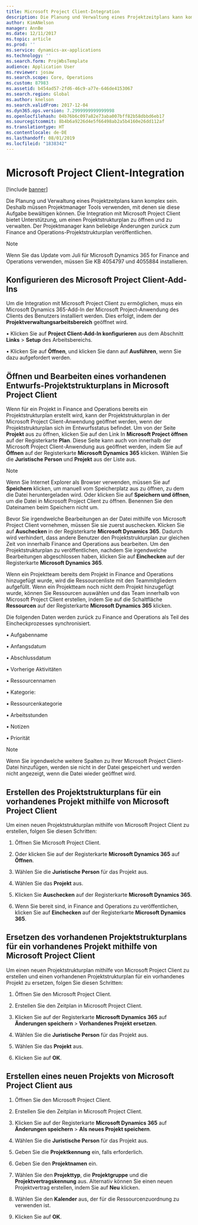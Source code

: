 ```yaml
---
title: Microsoft Project Client-Integration
description: Die Planung und Verwaltung eines Projektzeitplans kann komplex sein. Deshalb müssen Projektmanager Tools verwenden, mit denen sie diese Aufgabe bewältigen können. Die Integration mit Microsoft Project Client bietet Unterstützung, um einen Projektstrukturplan zu öffnen und zu verwalten.
author: KimANelson
manager: AnnBe
ms.date: 12/11/2017
ms.topic: article
ms.prod: ''
ms.service: dynamics-ax-applications
ms.technology: ''
ms.search.form: ProjWbsTemplate
audience: Application User
ms.reviewer: josaw
ms.search.scope: Core, Operations
ms.custom: 87983
ms.assetid: b454ad57-2fd6-46c9-a77e-646de4153067
ms.search.region: Global
ms.author: knelson
ms.search.validFrom: 2017-12-04
ms.dyn365.ops.version: 7.2999999999999998
ms.openlocfilehash: 04b76b6c097a82e73aba007bff82b58dbbd6eb17
ms.sourcegitcommit: 8b4b6a9226d4e5f66498ab2a5b4160e26dd112af
ms.translationtype: HT
ms.contentlocale: de-DE
ms.lasthandoff: 08/01/2019
ms.locfileid: "1838342"
---
```

# <a name="microsoft-project-client-integration"></a>Microsoft Project Client-Integration

[!include [banner](../includes/banner.md)]

Die Planung und Verwaltung eines Projektzeitplans kann komplex sein. Deshalb müssen Projektmanager Tools verwenden, mit denen sie diese Aufgabe bewältigen können. Die Integration mit Microsoft Project Client bietet Unterstützung, um einen Projektstrukturplan zu öffnen und zu verwalten. Der Projektmanager kann beliebige Änderungen zurück zum Finance and Operations-Projektstrukturplan veröffentlichen.

> [!NOTE]
> Wenn Sie das Update vom Juli für Microsoft Dynamics 365 for Finance and Operations verwenden, müssen Sie KB 4054797 und 4055884 installieren.

## <a name="configure-the-microsoft-project-client-add-in"></a>Konfigurieren des Microsoft Project Client-Add-Ins
Um die Integration mit Microsoft Project Client zu ermöglichen, muss ein Microsoft Dynamics 365-Add-In der Microsoft Project-Anwendung des Clients des Benutzers installiert werden. Dies erfolgt, indem der **Projektverwaltungsarbeitsbereich** geöffnet wird.

•   Klicken Sie auf **Project Client-Add-In konfigurieren** aus dem Abschnitt **Links** > **Setup** des Arbeitsbereichs.

•   Klicken Sie auf **Öffnen**, und klicken Sie dann auf **Ausführen**, wenn Sie dazu aufgefordert werden.

## <a name="open-and-edit-an-existing-draft-work-breakdown-structure-in-microsoft-project-client"></a>Öffnen und Bearbeiten eines vorhandenen Entwurfs-Projektstrukturplans in Microsoft Project Client
Wenn für ein Projekt in Finance and Operations bereits ein Projektstrukturplan erstellt wird, kann der Projektstrukturplan in der Microsoft Project Client-Anwendung geöffnet werden, wenn der Projektstrukturplan sich im Entwurfsstatus befindet. Um von der Seite **Projekt** aus zu öffnen, klicken Sie auf den Link In **Microsoft Project öffnen** auf der Registerkarte **Plan**. Diese Seite kann auch von innerhalb der Microsoft Project Client-Anwendung aus geöffnet werden, indem Sie auf **Öffnen** auf der Registerkarte **Microsoft Dynamics 365** klicken. Wählen Sie die **Juristische Person** und **Projekt** aus der Liste aus.

> [!NOTE]
> Wenn Sie Internet Explorer als Browser verwenden, müssen Sie auf **Speichern** klicken, um manuell vom Speicherplatz aus zu öffnen, zu dem die Datei heruntergeladen wird. Oder klicken Sie auf **Speichern und öffnen**, um die Datei in Microsoft Project Client zu öffnen. Benennen Sie den Dateinamen beim Speichern nicht um.

Bevor Sie irgendwelche Bearbeitungen an der Datei mithilfe von Microsoft Project Client vornehmen, müssen Sie sie zuerst auschecken. Klicken Sie auf **Auschecken** in der Registerkarte **Microsoft Dynamics 365**. Dadurch wird verhindert, dass andere Benutzer den Projektstrukturplan zur gleichen Zeit von innerhalb Finance and Operations aus bearbeiten. Um den Projektstrukturplan zu veröffentlichen, nachdem Sie irgendwelche Bearbeitungen abgeschlossen haben, klicken Sie auf **Einchecken** auf der Registerkarte **Microsoft Dynamics 365**.

Wenn ein Projektteam bereits dem Projekt in Finance and Operations hinzugefügt wurde, wird die Ressourcenliste mit den Teammitgliedern aufgefüllt. Wenn ein Projektteam noch nicht dem Projekt hinzugefügt wurde, können Sie Ressourcen auswählen und das Team innerhalb von Microsoft Project Client erstellen, indem Sie auf die Schaltfläche **Ressourcen** auf der Registerkarte **Microsoft Dynamics 365** klicken. 

Die folgenden Daten werden zurück zu Finance and Operations als Teil des Eincheckprozesses synchronisiert.

•   Aufgabenname

•   Anfangsdatum

•   Abschlussdatum

•   Vorherige Aktivitäten

•   Ressourcennamen

•   Kategorie:

•   Ressourcenkategorie

•   Arbeitsstunden

•   Notizen

•   Priorität

> [!NOTE]
> Wenn Sie irgendwelche weitere Spalten zu Ihrer Microsoft Project Client-Datei hinzufügen, werden sie nicht in der Datei gespeichert und werden nicht angezeigt, wenn die Datei wieder geöffnet wird.

## <a name="create-the-work-breakdown-structure-for-an-existing-project-using-microsoft-project-client"></a>Erstellen des Projektstrukturplans für ein vorhandenes Projekt mithilfe von Microsoft Project Client
Um einen neuen Projektstrukturplan mithilfe von Microsoft Project Client zu erstellen, folgen Sie diesen Schritten:


1.  Öffnen Sie Microsoft Project Client.

2.  Oder klicken Sie auf der Registerkarte **Microsoft Dynamics 365** auf **Öffnen**.

3.  Wählen Sie die **Juristische Person** für das Projekt aus.

4.  Wählen Sie das **Projekt** aus.

5.  Klicken Sie **Auschecken** auf der Registerkarte **Microsoft Dynamics 365**.

6.  Wenn Sie bereit sind, in Finance and Operations zu veröffentlichen, klicken Sie auf **Einchecken** auf der Registerkarte **Microsoft Dynamics 365**.

## <a name="replace-the-existing-work-breakdown-structure-for-an-existing-project-using-microsoft-project-client"></a>Ersetzen des vorhandenen Projektstrukturplans für ein vorhandenes Projekt mithilfe von Microsoft Project Client
Um einen neuen Projektstrukturplan mithilfe von Microsoft Project Client zu erstellen und einen vorhandenen Projektstrukturplan für ein vorhandenes Projekt zu ersetzen, folgen Sie diesen Schritten:

1.  Öffnen Sie den Microsoft Project Client.

2.  Erstellen Sie den Zeitplan in Microsoft Project Client.

3.  Klicken Sie auf der Registerkarte **Microsoft Dynamics 365** auf **Änderungen speichern** > **Vorhandenes Projekt ersetzen**.

4.  Wählen Sie die **Juristische Person** für das Projekt aus.

5.  Wählen Sie das **Projekt** aus.

6.  Klicken Sie auf **OK**.

## <a name="create-a-new-project-from-within-microsoft-project-client"></a>Erstellen eines neuen Projekts von Microsoft Project Client aus


1.  Öffnen Sie den Microsoft Project Client.

2.  Erstellen Sie den Zeitplan in Microsoft Project Client.

3.  Klicken Sie auf der Registerkarte **Microsoft Dynamics 365** auf **Änderungen speichern** > **Als neues Projekt speichern**.

4.  Wählen Sie die **Juristische Person** für das Projekt aus.

5.  Geben Sie die **Projektkennung** ein, falls erforderlich.

6.  Geben Sie den **Projektnamen** ein.

7.  Wählen Sie den **Projekttyp**, die **Projektgruppe** und die **Projektvertragskennung** aus. Alternativ können Sie einen neuen Projektvertrag erstellen, indem Sie auf **Neu** klicken.

8.  Wählen Sie den **Kalender** aus, der für die Ressourcenzuordnung zu verwenden ist.

11. Klicken Sie auf **OK**.
